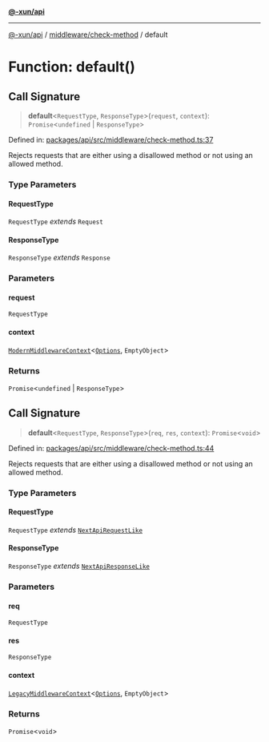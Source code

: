 [**@-xun/api**](../../../README.md)

***

[@-xun/api](../../../README.md) / [middleware/check-method](../README.md) / default

# Function: default()

## Call Signature

> **default**\<`RequestType`, `ResponseType`\>(`request`, `context`): `Promise`\<`undefined` \| `ResponseType`\>

Defined in: [packages/api/src/middleware/check-method.ts:37](https://github.com/Xunnamius/api-utils/blob/2999e4472bea4c5a8ecd8f7c7fbf77e6b4bc26db/packages/api/src/middleware/check-method.ts#L37)

Rejects requests that are either using a disallowed method or not using an
allowed method.

### Type Parameters

#### RequestType

`RequestType` *extends* `Request`

#### ResponseType

`ResponseType` *extends* `Response`

### Parameters

#### request

`RequestType`

#### context

[`ModernMiddlewareContext`](../../../types/type-aliases/ModernMiddlewareContext.md)\<[`Options`](../type-aliases/Options.md), `EmptyObject`\>

### Returns

`Promise`\<`undefined` \| `ResponseType`\>

## Call Signature

> **default**\<`RequestType`, `ResponseType`\>(`req`, `res`, `context`): `Promise`\<`void`\>

Defined in: [packages/api/src/middleware/check-method.ts:44](https://github.com/Xunnamius/api-utils/blob/2999e4472bea4c5a8ecd8f7c7fbf77e6b4bc26db/packages/api/src/middleware/check-method.ts#L44)

Rejects requests that are either using a disallowed method or not using an
allowed method.

### Type Parameters

#### RequestType

`RequestType` *extends* [`NextApiRequestLike`](../../../index/interfaces/NextApiRequestLike.md)

#### ResponseType

`ResponseType` *extends* [`NextApiResponseLike`](../../../index/type-aliases/NextApiResponseLike.md)

### Parameters

#### req

`RequestType`

#### res

`ResponseType`

#### context

[`LegacyMiddlewareContext`](../../../types/type-aliases/LegacyMiddlewareContext.md)\<[`Options`](../type-aliases/Options.md), `EmptyObject`\>

### Returns

`Promise`\<`void`\>
